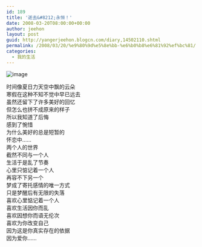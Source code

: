 ```yaml
---
id: 189
title: '逝去&#8212;永恒！'
date: 2008-03-20T08:00:00+00:00
author: jeehon
layout: post
guid: http://yangerjeehon.blogcn.com/diary,14502110.shtml
permalink: /2008/03/20/%e9%80%9d%e5%8e%bb-%e6%b0%b8%e6%81%92%ef%bc%81/
categories:
  - 我的生活
---
```

<img src="http://img.v18.56.com/images/4/3/wangrunhui30i56olo56i56.com_1169059427_715.jpg" alt="image" border="0" />

时间像夏日力天空中飘的云朵  
寒假在这种不知不觉中早已远去  
虽然还留下了许多美好的回忆  
但怎么也拼不成原来的样子  
所以我知道了后悔  
感到了惋惜  
为什么美好的总是短暂的  
怀恋中……  
两个人的世界  
截然不同与一个人  
生活于是乱了节奏  
心里只惦记着一个人  
再容不下另一个  
梦成了寄托感情的唯一方式  
只是梦醒后有无限的失落  
喜欢心里惦记着一个人  
喜欢生活因你而乱  
喜欢因想你而语无伦次  
喜欢为你改变自己  
因为这是你真实存在的依据  
因为爱你……
